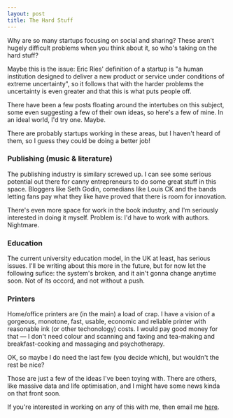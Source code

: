 ```yaml
---
layout: post
title: The Hard Stuff
---
```


Why are so many startups focusing on social and sharing? These aren't hugely difficult problems when you think about it, so who's taking on the hard stuff?

Maybe this is the issue: Eric Ries' definition of a startup is "a human institution designed to deliver a new product or service under conditions of extreme uncertainty", so it follows that with the harder problems the uncertainty is even greater and that this is what puts people off.

There have been a few posts floating around the intertubes on this subject, some even suggesting a few of their own ideas, so here's a few of mine. In an ideal world, I'd try one. Maybe.

There are probably startups working in these areas, but I haven't heard of them, so I guess they could be doing a better job!

### Publishing (music & literature)

The publishing industry is similary screwed up. I can see some serious potential out there for canny entrepreneurs to do some great stuff in this space. Bloggers like Seth Godin, comedians like Louis CK and the bands letting fans pay what they like have proved that there is room for innovation.

There's even more space for work in the book industry, and I'm seriously interested in doing it myself. Problem is: I'd have to work with authors. Nightmare.

### Education

The current university education model, in the UK at least, has serious issues. I'll be writing about this more in the future, but for now let the following sufice: the system's broken, and it ain't gonna change anytime soon. Not of its occord, and not without a push.

### Printers

Home/office printers are (in the main) a load of crap. I have a vision of a gorgeous, monotone, fast, usable, economic and reliable printer with reasonable ink (or other techonology) costs. I would pay good money for that — I don't need colour and scanning and faxing and tea-making and breakfast-cooking and massaging and psychotherapy.

OK, so maybe I do need the last few (you decide which), but wouldn't the rest be nice?

Those are just a few of the ideas I've been toying with. There are others, like massive data and life optimisation, and I might have some news kinda on that front soon.

If you're interested in working on any of this with me, then email me [here](mailto:tom@phuu.net?subject=Big%20Ideas).